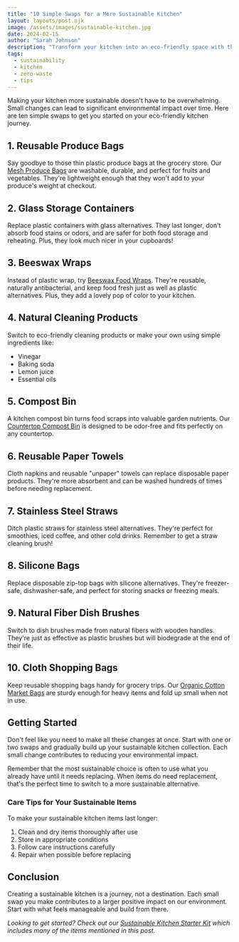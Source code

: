 ```yaml
---
title: "10 Simple Swaps for a More Sustainable Kitchen"
layout: layouts/post.njk
image: /assets/images/sustainable-kitchen.jpg
date: 2024-02-15
author: "Sarah Johnson"
description: "Transform your kitchen into an eco-friendly space with these easy and practical sustainable swaps that reduce waste and plastic usage."
tags: 
  - sustainability
  - kitchen
  - zero-waste
  - tips
---
```


Making your kitchen more sustainable doesn't have to be overwhelming. Small changes can lead to significant environmental impact over time. Here are ten simple swaps to get you started on your eco-friendly kitchen journey.

## 1. Reusable Produce Bags

Say goodbye to those thin plastic produce bags at the grocery store. Our [Mesh Produce Bags](/products/mesh-produce-bags) are washable, durable, and perfect for fruits and vegetables. They're lightweight enough that they won't add to your produce's weight at checkout.

## 2. Glass Storage Containers

Replace plastic containers with glass alternatives. They last longer, don't absorb food stains or odors, and are safer for both food storage and reheating. Plus, they look much nicer in your cupboards!

## 3. Beeswax Wraps

Instead of plastic wrap, try [Beeswax Food Wraps](/products/beeswax-wraps). They're reusable, naturally antibacterial, and keep food fresh just as well as plastic alternatives. Plus, they add a lovely pop of color to your kitchen.

## 4. Natural Cleaning Products

Switch to eco-friendly cleaning products or make your own using simple ingredients like:
- Vinegar
- Baking soda
- Lemon juice
- Essential oils

## 5. Compost Bin

A kitchen compost bin turns food scraps into valuable garden nutrients. Our [Countertop Compost Bin](/products/compost-bin) is designed to be odor-free and fits perfectly on any countertop.

## 6. Reusable Paper Towels

Cloth napkins and reusable "unpaper" towels can replace disposable paper products. They're more absorbent and can be washed hundreds of times before needing replacement.

## 7. Stainless Steel Straws

Ditch plastic straws for stainless steel alternatives. They're perfect for smoothies, iced coffee, and other cold drinks. Remember to get a straw cleaning brush!

## 8. Silicone Bags

Replace disposable zip-top bags with silicone alternatives. They're freezer-safe, dishwasher-safe, and perfect for storing snacks or freezing meals.

## 9. Natural Fiber Dish Brushes

Switch to dish brushes made from natural fibers with wooden handles. They're just as effective as plastic brushes but will biodegrade at the end of their life.

## 10. Cloth Shopping Bags

Keep reusable shopping bags handy for grocery trips. Our [Organic Cotton Market Bags](/products/cotton-market-bags) are sturdy enough for heavy items and fold up small when not in use.

## Getting Started

Don't feel like you need to make all these changes at once. Start with one or two swaps and gradually build up your sustainable kitchen collection. Each small change contributes to reducing your environmental impact.

Remember that the most sustainable choice is often to use what you already have until it needs replacing. When items do need replacement, that's the perfect time to switch to a more sustainable alternative.

### Care Tips for Your Sustainable Items

To make your sustainable kitchen items last longer:

1. Clean and dry items thoroughly after use
2. Store in appropriate conditions
3. Follow care instructions carefully
4. Repair when possible before replacing

## Conclusion

Creating a sustainable kitchen is a journey, not a destination. Each small swap you make contributes to a larger positive impact on our environment. Start with what feels manageable and build from there.

*Looking to get started? Check out our [Sustainable Kitchen Starter Kit](/products/kitchen-starter-kit) which includes many of the items mentioned in this post.*